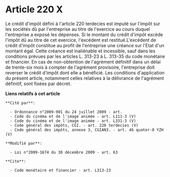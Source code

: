 # Article 220 X

Le crédit d'impôt défini à l'article 220 terdecies est imputé sur l'impôt sur les sociétés dû par l'entreprise au titre de
l'exercice au cours duquel l'entreprise a exposé les dépenses. Si le montant du crédit d'impôt excède l'impôt dû au titre de
cet exercice, l'excédent est restitué.L'excédent de crédit d'impôt constitue au profit de l'entreprise une créance sur l'Etat
d'un montant égal. Cette créance est inaliénable et incessible, sauf dans les conditions prévues par les articles L. 313-23 à
L. 313-35 du code monétaire et financier. En cas de non-obtention de l'agrément définitif dans un délai de trente-six mois à
compter de l'agrément provisoire, l'entreprise doit reverser le crédit d'impôt dont elle a bénéficié. Les conditions
d'application du présent article, notamment celles relatives à la délivrance de l'agrément définitif, sont fixées par décret.

**Liens relatifs à cet article**

	**Cité par**:

	  - Ordonnance n°2009-901 du 24 juillet 2009 - art.
	  - Code du cinéma et de l'image animée - art. L111-3 (V)
	  - Code du cinéma et de l'image animée - art. L331-3 (V)
	  - Code général des impôts, CGI. - art. 220 terdecies (V)
	  - Code général des impôts, annexe 3, CGIAN3. - art. 46 quater-0 YZH (V)

	**Modifié par**:

	  - Loi n°2009-1674 du 30 décembre 2009 - art. 63

	**Cite**:

	  - Code monétaire et financier - art. L313-23
